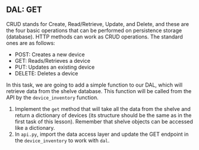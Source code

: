 ## DAL: GET

CRUD stands for Create, Read/Retrieve, Update, and Delete, and these are the four basic operations that can be performed 
on persistence storage (database). HTTP methods can 
work as CRUD operations. The standard ones are as follows:

- POST: Creates a new device
- GET: Reads/Retrieves a device
- PUT: Updates an existing device
- DELETE: Deletes a device

In this task, we are going to add a simple function to our DAL, which will retrieve data from the shelve database. 
This function will be called from the API by the `device_inventory` function.

1. Implement the `get` method that will take all the data from the shelve and return a dictionary of devices (its structure should be the same as in the 
first task of this lesson). Remember that shelve objects can be accessed like a dictionary.
2. In `api.py`, import the data access layer and update the GET endpoint in the `device_inventory` to work with `dal`.
